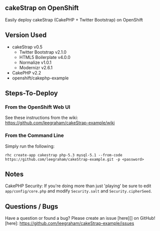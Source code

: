 ## cakeStrap on OpenShift

Easily deploy cakeStrap (CakePHP + Twitter Bootstrap) on OpenShift


## Version Used
 - cakeStrap v0.5
    - Twitter Bootstrap v2.1.0
    - HTML5 Boilerplate v4.0.0
    - Normalize v1.0.1
    - Modernizr v2.6.1
 - CakePHP v2.2
 - openshift/cakephp-example


## Steps-To-Deploy

### From the OpenShift Web UI

See these instructions from the wiki: https://github.com/leegraham/cakeStrap-example/wiki

### From the Command Line

Simply run the following:

`rhc create-app cakestrap php-5.3 mysql-5.1 --from-code https://github.com/leegraham/cakeStrap-example.git -p <password>`

## Notes

CakePHP Security:
    If you're doing more than just 'playing' be sure to edit `app/config/core.php`
    and modify `Security.salt` and `Security.cipherSeed`.


## Questions / Bugs

Have a question or found a bug? Please create an issue [here][] on GitHub!
[here]: https://github.com/leegraham/cakeStrap-example/issues
